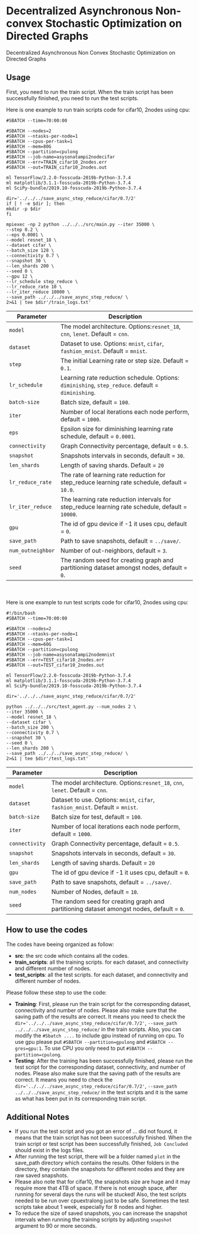 # Decentralized Asynchronous Non-convex Stochastic Optimization on Directed Graphs
Decentralized Asynchronous Non Convex Stochastic Optimization on Directed Graphs

## Usage
First, you need to run the train script. When the train script has been successfully finished, you need to run the test scripts. 

Here is one example to run train scripts code for cifar10, 2nodes using cpu:
```
#SBATCH --time=70:00:00

#SBATCH --nodes=2
#SBATCH --ntasks-per-node=1
#SBATCH --cpus-per-task=1
#SBATCH --mem=80G
#SBATCH --partition=cpulong
#SBATCH --job-name=asysonatampi2nodecifar
#SBATCH --err=TRAIN_cifar10_2nodes.err
#SBATCH --out=TRAIN_cifar10_2nodes.out

ml TensorFlow/2.2.0-fosscuda-2019b-Python-3.7.4
ml matplotlib/3.1.1-fosscuda-2019b-Python-3.7.4
ml SciPy-bundle/2019.10-fosscuda-2019b-Python-3.7.4

dir='../../../save_async_step_reduce/cifar/0.7/2'
if [ ! -e $dir ]; then
mkdir -p $dir
fi 

mpiexec -np 2 python ../../../src/main.py --iter 35000 \
--step 0.2 \
--eps 0.0001 \
--model resnet_18 \
--dataset cifar \
--batch_size 128 \
--connectivity 0.7 \
--snapshot 30 \
--len_shards 200 \
--seed 0 \
--gpu 12 \
--lr_schedule step_reduce \
--lr_reduce_rate 10 \
--lr_iter_reduce 10000 \
--save_path ../../../save_async_step_reduce/ \
2>&1 | tee $dir'/train_logs.txt'
```

| Parameter                      | Description                                 |
| ----------------------------- | ---------------------------------------- |
| `model` | The model architecture. Options:`resnet_18`, `cnn`, `lenet`. Default = `cnn`. |
| `dataset`      | Dataset to use. Options: `mnist`, `cifar`, `fashion_mnist`. Default = `mnist`. |
| `step` | The initial Learning rate or step size. Default = `0.1`. |
| `lr_schedule` | Learning rate reduction schedule. Options: `diminishing`, `step_reduce`. default = `diminishing`. |
| `batch-size` | Batch size, default = `100`. |
| `iter` | Number of local iterations each node perform, default = `1000`. |
| `eps` | Epsilon size for diminishing learning rate schedule, default = `0.0001`. |
| `connectivity` | Graph Connectivity percentage, default = `0.5`. |
| `snapshot`    | Snapshots intervals in seconds, default = `30`. |
| `len_shards`    | Length of saving shards. Default = `20` |
| `lr_reduce_rate` | The rate of learning rate reduction for step_reduce learning rate schedule, default = `10.0`. |
| `lr_iter_reduce` | The learning rate reduction intervals for step_reduce learning rate schedule, default = `10000`. |
| `gpu` | The id of gpu device if -1 it uses cpu, default = `0`. |
| `save_path` | Path to save snapshots, default = `../save/`. |
| `num_outneighbor` | Number of out-neighbors, default = `3`. |
| `seed` | The random seed for creating graph and partitioning dataset amongst nodes, default = `0`. |

<br> </br>
Here is one example to run test scripts code for cifar10, 2nodes using cpu:
```
#!/bin/bash
#SBATCH --time=70:00:00

#SBATCH --nodes=2
#SBATCH --ntasks-per-node=1
#SBATCH --cpus-per-task=1
#SBATCH --mem=60G
#SBATCH --partition=cpulong
#SBATCH --job-name=asysonatampi2nodemnist
#SBATCH --err=TEST_cifar10_2nodes.err
#SBATCH --out=TEST_cifar10_2nodes.out

ml TensorFlow/2.2.0-fosscuda-2019b-Python-3.7.4
ml matplotlib/3.1.1-fosscuda-2019b-Python-3.7.4
ml SciPy-bundle/2019.10-fosscuda-2019b-Python-3.7.4

dir='../../../save_async_step_reduce/cifar/0.7/2'

python ../../../src/test_agent.py --num_nodes 2 \
--iter 35000 \
--model resnet_18 \
--dataset cifar \
--batch_size 200 \
--connectivity 0.7 \
--snapshot 30 \
--seed 0 \
--len_shards 200 \
--save_path ../../../save_async_step_reduce/ \
2>&1 | tee $dir'/test_logs.txt'
```

| Parameter                      | Description                                 |
| ----------------------------- | ---------------------------------------- |
| `model` | The model architecture. Options:`resnet_18`, `cnn`, `lenet`. Default = `cnn`. |
| `dataset`      | Dataset to use. Options: `mnist`, `cifar`, `fashion_mnist`. Default = `mnist`. |
| `batch-size` | Batch size for test, default = `100`. |
| `iter` | Number of local iterations each node perform, default = `1000`. |
| `connectivity` | Graph Connectivity percentage, default = `0.5`. |
| `snapshot`    | Snapshots intervals in seconds, default = `30`. |
| `len_shards`    | Length of saving shards. Default = `20` |
| `gpu` | The id of gpu device if -1 it uses cpu, default = `0`. |
| `save_path` | Path to save snapshots, default = `../save/`. |
| `num_nodes` | Number of Nodes, default = `10`. |
| `seed` | The random seed for creating graph and partitioning dataset amongst nodes, default = `0`. |

## How to use the codes 
The codes have beeing organized as follow: 
* **src**: the src code which contains all the codes. 
* **train_scripts**: all the training scripts. for each dataset, and connectivity and different number of nodes.
* **test_scripts**: all the test scripts. for each dataset, and connectivity and different number of nodes.

Please follow these step to use the code: 
* **Training**: First, please run the train script for the corresponding dataset, connectivity and number of nodes. Please also make sure that the saving path of the results are correct. It means you need to check the `dir='../../../save_async_step_reduce/cifar/0.7/2'`, `--save_path ../../../save_async_step_reduce/` in the train scripts. Also, you can modify the `#Sbatch ....` to include gpu instead of running on cpu. To use gpu please put `#SBATCH --partition=gpulong` and `#SBATCH --gres=gpu:1`. To use CPU you only need to put `#SBATCH --partition=cpulong`. 
* **Testing**: After the training has been successfully finished, please run the test script for the corresponding dataset, connectivity, and number of nodes. Please also make sure that the saving path of the results are correct. It means you need to check the `dir='../../../save_async_step_reduce/cifar/0.7/2'`, `--save_path ../../../save_async_step_reduce/` in the test scripts and it is the same as what has been put in its corresponding train script. 

## Additional Notes 
* If you run the test script and you got an error of ... did not found, it means that the train script has not been successfully finished. When the train script or test script has been successfully finished, `Job Concluded` should exist in the logs files. 
* After running the test script, there will be a folder named `plot` in the save_path directory which contains the results. Other folders in the directory, they contain the snapshots for different nodes and they are raw saved snapshots. 
* Please also note that for cifar10, the snapshots size are huge and it may require more that 4TB of space. If there is not enough space, after running for several days the runs will be stucked! Also, the test scripts needed to be run over cpuextralong just to be safe. Sometimes the test scripts take about 1 week, especially for 8 nodes and higher. 
* To reduce the size of saved snapshots, you can increase the snapshot intervals when running the training scripts by adjusting `snapshot` argument to 90 or more seconds.




